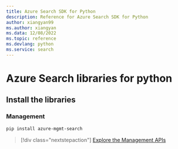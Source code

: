 ```yaml
---
title: Azure Search SDK for Python
description: Reference for Azure Search SDK for Python
author: xiangyan99
ms.author: xiangyan
ms.data: 12/08/2022
ms.topic: reference
ms.devlang: python
ms.service: search
---
```

# Azure Search libraries for python

## Install the libraries


### Management

```bash
pip install azure-mgmt-search
```
> [!div class="nextstepaction"]
> [Explore the Management APIs](/python/api/overview/azure/search/management)